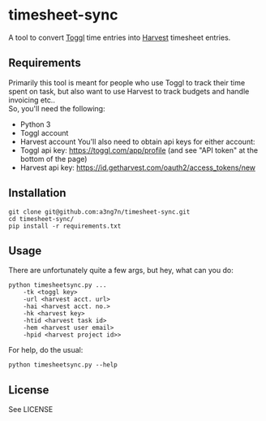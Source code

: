 # timesheet-sync
A tool to convert [Toggl](https://toggl.com/) time entries 
into [Harvest](https://www.getharvest.com/) timesheet entries.
## Requirements
Primarily this tool is meant for people who use Toggl to track their time spent on task, but also want to use Harvest to track budgets and handle invoicing etc..\
So, you'll need the following:
* Python 3
* Toggl account
* Harvest account
You'll also need to obtain api keys for either account:
* Toggl api key: https://toggl.com/app/profile (and see "API token" at the bottom of the page)
* Harvest api key: https://id.getharvest.com/oauth2/access_tokens/new

## Installation
    git clone git@github.com:a3ng7n/timesheet-sync.git
    cd timesheet-sync/
    pip install -r requirements.txt

## Usage
There are unfortunately quite a few args, but hey, what can you do:

    python timesheetsync.py ...
        -tk <toggl key>
        -url <harvest acct. url>
        -hai <harvest acct. no.>
        -hk <harvest key> 
        -htid <harvest task id>
        -hem <harvest user email>
        -hpid <harvest project id>>

For help, do the usual:

    python timesheetsync.py --help

## License
See LICENSE
